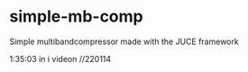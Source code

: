 # simple-mb-comp
Simple multibandcompressor made with the JUCE framework

1:35:03 in i videon //220114